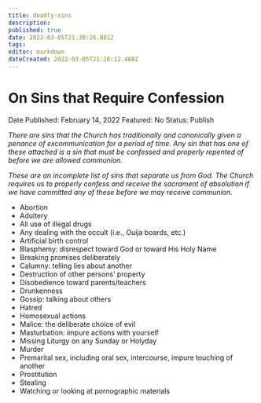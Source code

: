 ```yaml
---
title: deadly-sins
description: 
published: true
date: 2022-03-05T21:30:28.801Z
tags: 
editor: markdown
dateCreated: 2022-03-05T21:26:12.468Z
---
```


# On Sins that Require Confession

Date Published: February 14, 2022
Featured: No
Status: Publish

*There are sins that the Church has traditionally and canonically given a penance of excommunication for a period of time. Any sin that has one of these attached is a sin that must be confessed and properly repented of before we are allowed communion.*

*These are an incomplete list of sins that separate us from God. The Church requires us to properly confess and receive the sacrament of absolution if we have committed any of these before we may receive communion.* 

- Abortion
- Adultery
- All use of illegal drugs
- Any dealing with the occult (i.e., Ouija boards, etc.)
- Artificial birth control
- Blasphemy: disrespect toward God or toward His Holy Name
- Breaking promises deliberately
- Calumny: telling lies about another
- Destruction of other persons’ property
- Disobedience toward parents/teachers
- Drunkenness
- Gossip: talking about others
- Hatred
- Homosexual actions
- Malice: the deliberate choice of evil
- Masturbation: impure actions with yourself
- Missing Liturgy on any Sunday or Holyday
- Murder
- Premarital sex, including oral sex, intercourse, impure touching of another
- Prostitution
- Stealing
- Watching or looking at pornographic materials